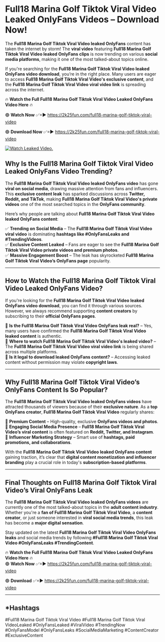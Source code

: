 # Full18 Marina Golf Tiktok Viral Video Leaked OnlyFans Videos – Download Now!

The **Full18 Marina Golf Tiktok Viral Video leaked OnlyFans** content has taken the internet by storm! The **viral video** featuring **Full18 Marina Golf Tiktok Viral Video leaked OnlyFans clips** is now trending on various **social media platforms**, making it one of the most talked-about topics online.  

If you're searching for the **Full18 Marina Golf Tiktok Viral Video leaked OnlyFans video download**, you’re in the right place. Many users are eager to access **Full18 Marina Golf Tiktok Viral Video's exclusive content**, and the **Full18 Marina Golf Tiktok Viral Video viral video link** is spreading across the internet.  

🔥 **Watch the Full Full18 Marina Golf Tiktok Viral Video Leaked OnlyFans Video Here** 🔥  

🟢 **Watch Now** ✅=► https://2k25fun.com/full18-marina-golf-tiktok-viral-video

🟢 **Download Now** ✅=► https://2k25fun.com/full18-marina-golf-tiktok-viral-video

[![Watch Leaked Video.](https://miro.medium.com/v2/resize:fit:828/format:webp/1*cilzJN44JGOrTw9NJCrNHA.gif "Watch Leaked Video")](https://2k25fun.com/full18-marina-golf-tiktok-viral-video)

## **Why Is the Full18 Marina Golf Tiktok Viral Video Leaked OnlyFans Video Trending?**  

The **Full18 Marina Golf Tiktok Viral Video leaked OnlyFans video** has gone **viral on social media**, drawing massive attention from fans and influencers. This **exclusive content leak** has sparked discussions across **Twitter, Reddit, and TikTok**, making **Full18 Marina Golf Tiktok Viral Video's private videos** one of the most searched topics in the **OnlyFans community**.  

Here’s why people are talking about **Full18 Marina Golf Tiktok Viral Video leaked OnlyFans content**:  

✅ **Trending on Social Media** – The **Full18 Marina Golf Tiktok Viral Video viral video** is dominating **hashtags like #OnlyFansLeaks and #TrendingVideos**.  
✅ **Exclusive Content Leaked** – Fans are eager to see the **Full18 Marina Golf Tiktok Viral Video private videos and premium photos**.  
✅ **Massive Engagement Boost** – The leak has skyrocketed **Full18 Marina Golf Tiktok Viral Video’s OnlyFans page** popularity.  

---

## **How to Watch the Full18 Marina Golf Tiktok Viral Video Leaked OnlyFans Video?**  

If you're looking for the **Full18 Marina Golf Tiktok Viral Video leaked OnlyFans video download**, you can find it through various sources. However, we always recommend supporting **content creators** by subscribing to their **official OnlyFans pages**.  

🔹 **Is the Full18 Marina Golf Tiktok Viral Video OnlyFans leak real?** – Yes, many users have confirmed the **Full18 Marina Golf Tiktok Viral Video leaked content** is authentic.  
🔹 **Where to watch Full18 Marina Golf Tiktok Viral Video's leaked video?** – The **Full18 Marina Golf Tiktok Viral Video viral video link** is being shared across multiple platforms.  
🔹 **Is it legal to download leaked OnlyFans content?** – Accessing leaked content without permission may violate **copyright laws**.  

---

## **Why Full18 Marina Golf Tiktok Viral Video’s OnlyFans Content Is So Popular?**  

The **Full18 Marina Golf Tiktok Viral Video leaked OnlyFans videos** have attracted thousands of viewers because of their **exclusive nature**. As a **top OnlyFans creator**, **Full18 Marina Golf Tiktok Viral Video** regularly shares:  

📌 **Premium Content** – High-quality, exclusive **OnlyFans videos and photos**.  
📌 **Engaging Social Media Presence** – **Full18 Marina Golf Tiktok Viral Video’s viral content** is often featured on **Reddit, Twitter, and Instagram**.  
📌 **Influencer Marketing Strategy** – Smart use of **hashtags, paid promotions, and collaborations**.  

With the **Full18 Marina Golf Tiktok Viral Video leaked OnlyFans content** gaining traction, it’s clear that **digital content monetization and influencer branding** play a crucial role in today's **subscription-based platforms**.  

---

## **Final Thoughts on Full18 Marina Golf Tiktok Viral Video’s Viral OnlyFans Leak**  

The **Full18 Marina Golf Tiktok Viral Video leaked OnlyFans videos** are currently one of the most talked-about topics in the **adult content industry**. Whether you're a **fan of Full18 Marina Golf Tiktok Viral Video**, a **content creator**, or just someone interested in **viral social media trends**, this leak has become a **major digital sensation**.  

Stay updated on the latest **Full18 Marina Golf Tiktok Viral Video OnlyFans leaks** and social media trends by following **#Full18 Marina Golf Tiktok Viral Video #OnlyFansLeaks #TrendingContent**.  

🔥 **Watch the Full Full18 Marina Golf Tiktok Viral Video Leaked OnlyFans Video Here** 🔥  
🟢 **Watch Now** ✅=► https://2k25fun.com/full18-marina-golf-tiktok-viral-video

🟢 **Download** ✅=► https://2k25fun.com/full18-marina-golf-tiktok-viral-video

---

## *Hashtags
#Full18 Marina Golf Tiktok Viral Video #Full18 Marina Golf Tiktok Viral VideoLeaked #OnlyFansLeaked #ViralVideo #TrendingNow #OnlyFansModel #OnlyFansLeaks #SocialMediaMarketing #ContentCreator #ExclusiveContent  